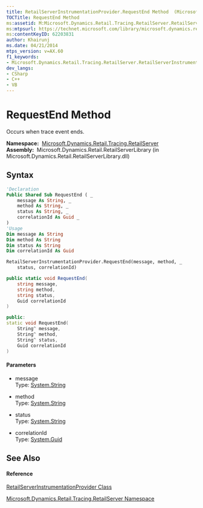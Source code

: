 ```yaml
---
title: RetailServerInstrumentationProvider.RequestEnd Method  (Microsoft.Dynamics.Retail.Tracing.RetailServer)
TOCTitle: RequestEnd Method
ms:assetid: M:Microsoft.Dynamics.Retail.Tracing.RetailServer.RetailServerInstrumentationProvider.RequestEnd(System.String,System.String,System.String,System.Guid)
ms:mtpsurl: https://technet.microsoft.com/library/microsoft.dynamics.retail.tracing.retailserver.retailserverinstrumentationprovider.requestend(v=AX.60)
ms:contentKeyID: 62203831
author: Khairunj
ms.date: 04/21/2014
mtps_version: v=AX.60
f1_keywords:
- Microsoft.Dynamics.Retail.Tracing.RetailServer.RetailServerInstrumentationProvider.RequestEnd
dev_langs:
- CSharp
- C++
- VB
---
```


# RequestEnd Method

Occurs when trace event ends.

**Namespace:**  [Microsoft.Dynamics.Retail.Tracing.RetailServer](microsoft-dynamics-retail-tracing-retailserver-namespace.md)  
**Assembly:**  Microsoft.Dynamics.Retail.RetailServerLibrary (in Microsoft.Dynamics.Retail.RetailServerLibrary.dll)

## Syntax

``` vb
'Declaration
Public Shared Sub RequestEnd ( _
    message As String, _
    method As String, _
    status As String, _
    correlationId As Guid _
)
'Usage
Dim message As String
Dim method As String
Dim status As String
Dim correlationId As Guid

RetailServerInstrumentationProvider.RequestEnd(message, method, _
    status, correlationId)
```

``` csharp
public static void RequestEnd(
    string message,
    string method,
    string status,
    Guid correlationId
)
```

``` c++
public:
static void RequestEnd(
    String^ message, 
    String^ method, 
    String^ status, 
    Guid correlationId
)
```

#### Parameters

  - message  
    Type: [System.String](https://technet.microsoft.com/library/s1wwdcbf\(v=ax.60\))  

<!-- end list -->

  - method  
    Type: [System.String](https://technet.microsoft.com/library/s1wwdcbf\(v=ax.60\))  

<!-- end list -->

  - status  
    Type: [System.String](https://technet.microsoft.com/library/s1wwdcbf\(v=ax.60\))  

<!-- end list -->

  - correlationId  
    Type: [System.Guid](https://technet.microsoft.com/library/cey1zx63\(v=ax.60\))  

## See Also

#### Reference

[RetailServerInstrumentationProvider Class](retailserverinstrumentationprovider-class-microsoft-dynamics-retail-tracing-retailserver.md)

[Microsoft.Dynamics.Retail.Tracing.RetailServer Namespace](microsoft-dynamics-retail-tracing-retailserver-namespace.md)


